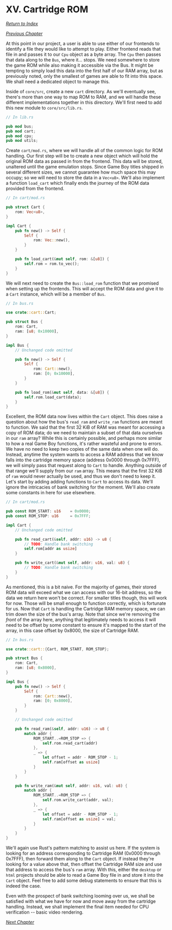 # XV. Cartridge ROM

[*Return to Index*](../README.md)

[*Previous Chapter*](14-wasm-setup.md)

At this point in our project, a user is able to use either of our frontends to identify a file they would like to attempt to play. Either frontend reads that file in and passes it to our `Cpu` object as a byte array. The `Cpu` then passes that data along to the `Bus`, where it... stops. We need somewhere to store the game ROM while also making it accessible via the Bus. It might be tempting to simply load this data into the first half of our RAM array, but as previously noted, only the smallest of games are able to fit into this space. We shall need a dedicated object to manage this.

Inside of `core/src`, create a new `cart` directory. As we'll eventually see, there's more than one way to map ROM to RAM, and we will handle these different implementations together in this directory. We'll first need to add this new module to `core/src/lib.rs`.

```rust
// In lib.rs

pub mod bus;
pub mod cart;
pub mod cpu;
pub mod utils;
```

Create `cart/mod.rs`, where we will handle all of the common logic for ROM handling. Our first step will be to create a new object which will hold the original ROM data as passed in from the frontend. This data will be stored, unaltered until the game emulation stops. Since Game Boy titles shipped in several different sizes, we cannot guarantee how much space this may occupy; so we will need to store the data in a `Vec<u8>`. We'll also implement a function `load_cart` which finally ends the journey of the ROM data provided from the frontend.

```rust
// In cart/mod.rs

pub struct Cart {
    rom: Vec<u8>,
}

impl Cart {
    pub fn new() -> Self {
        Self {
            rom: Vec::new(),
        }
    }

    pub fn load_cart(&mut self, rom: &[u8]) {
        self.rom = rom.to_vec();
    }
}
```

We will next need to create the `Bus::load_rom` function that we promised when setting up the frontends. This will accept the ROM data and give it to a `Cart` instance, which will be a member of `Bus`.

```rust
// In bus.rs

use crate::cart::Cart;

pub struct Bus {
    rom: Cart,
    ram: [u8; 0x10000],
}

impl Bus {
    // Unchanged code omitted

    pub fn new() -> Self {
        Self {
            rom: Cart::new(),
            ram: [0; 0x10000],
        }
    }

    pub fn load_rom(&mut self, data: &[u8]) {
        self.rom.load_cart(data);
    }
}
```

Excellent, the ROM data now lives within the `Cart` object. This does raise a question about how the bus's `read_ram` and `write_ram` functions are meant to function. We said that the first 32 KiB of RAM was meant for accessing a copy of ROM data; do we need to maintain a subset of that data ourselves in our `ram` array? While this is certainly possible, and perhaps more similar to how a real Game Boy functions, it's rather wasteful and prone to errors. We have no need to keep two copies of the same data when one will do. Instead, anytime the system wants to access a RAM address that we know falls into the cartridge memory space (address 0x0000 through 0x7FFF), we will simply pass that request along to `Cart` to handle. Anything outside of that range we'll supply from our `ram` array. This means that the first 32 KiB of `ram` would never actually be used, and thus we don't need to keep it. Let's start by adding adding functions to `Cart` to access its data. We'll ignore the intricacies of bank switching for the moment. We'll also create some constants in here for use elsewhere.

```rust
// In cart/mod.rs

pub const ROM_START: u16    = 0x0000;
pub const ROM_STOP: u16     = 0x7FFF;

impl Cart {
    // Unchanged code omitted

    pub fn read_cart(&self, addr: u16) -> u8 {
        // TODO: Handle bank switching
        self.rom[addr as usize]
    }

    pub fn write_cart(&mut self, addr: u16, val: u8) {
        // TODO: Handle bank switching
    }
}
```

As mentioned, this is a bit naive. For the majority of games, their stored ROM data will exceed what we can access with our 16-bit address, so the data we return here won't be correct. For smaller titles though, this will work for now. Those will be small enough to function correctly, which is fortunate for us. Now that `Cart` is handling the Cartridge RAM memory space, we can trim down the size of the bus's array. Note that since we're removing the *front* of the array here, anything that legitimately needs to access it will need to be offset by some constant to ensure it's mapped to the start of the array, in this case offset by 0x8000, the size of Cartridge RAM.

```rust
// In bus.rs

use crate::cart::{Cart, ROM_START, ROM_STOP};

pub struct Bus {
    rom: Cart,
    ram: [u8; 0x8000],
}

impl Bus {
    pub fn new() -> Self {
        Self {
            rom: Cart::new(),
            ram: [0; 0x8000],
        }
    }

    // Unchanged code omitted

    pub fn read_ram(&self, addr: u16) -> u8 {
        match addr {
            ROM_START..=ROM_STOP => {
                self.rom.read_cart(addr)
            },
            _ => {
                let offset = addr - ROM_STOP - 1;
                self.ram[offset as usize]
            }
        }
    }

    pub fn write_ram(&mut self, addr: u16, val: u8) {
        match addr {
            ROM_START..=ROM_STOP => {
                self.rom.write_cart(addr, val);
            },
            _ => {
                let offset = addr - ROM_STOP - 1;
                self.ram[offset as usize] = val;
            }
        }
    }
}
```

We'll again use Rust's pattern matching to assist us here. If the system is looking for an address corresponding to Cartridge RAM (0x0000 through 0x7FFF), then forward them along to the `Cart` object. If instead they're looking for a value above that, then offset the Cartridge RAM size and use that address to access the bus's `ram` array. With this, either the `desktop` or `html` projects should be able to read a Game Boy file in and store it into the `Cart` object. Feel free to add some debug statements to ensure that this is indeed the case.

Even with the prospect of bank switching looming over us, we shall be satisfied with what we have for now and move away from the cartridge handling. Instead, we shall implement the final item needed for CPU verification -- basic video rendering.

[*Next Chapter*](16-video-introduction.md)
